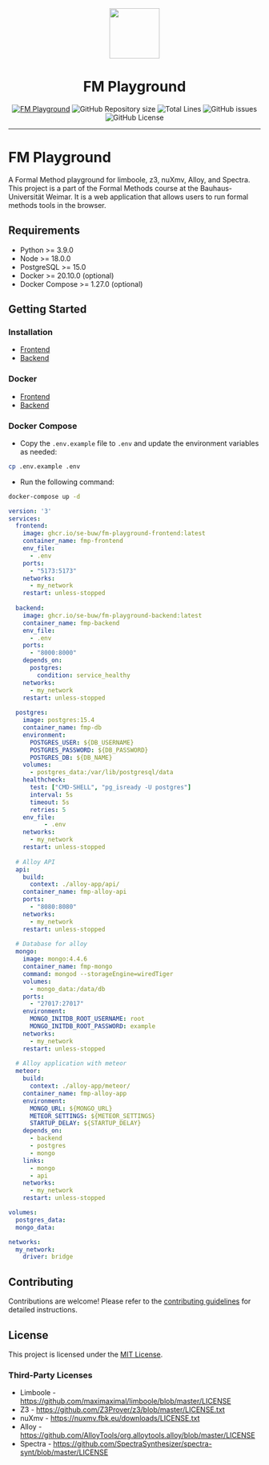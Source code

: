 <div align="center">
  <img src="./frontend/public/logo_se.png" width="100px" />
  <h1>FM Playground</h1>
  <a href="https://play.formal-methods.net/"><img src="https://img.shields.io/website?url=https%3A%2F%2Fplay.formal-methods.net%2F&label=play.formal-methods.net" alt="FM Playground"></a>
  <img alt="GitHub Repository size" src="https://img.shields.io/github/repo-size/se-buw/fm-playground">
  <img alt="Total Lines" src="https://tokei.rs/b1/github/se-buw/fm-playground">
  <img src="https://img.shields.io/github/issues/se-buw/fm-playground" alt="GitHub issues">
  <img src="https://img.shields.io/github/license/se-buw/fm-playground" alt="GitHub License">
  <hr>
</div>


# FM Playground

A Formal Method playground for limboole, z3, nuXmv, Alloy, and Spectra. This project is a part of the  Formal Methods course at the Bauhaus-Universität Weimar. It is a web application that allows users to run formal methods tools in the browser. 

## Requirements
- Python >= 3.9.0
- Node >= 18.0.0
- PostgreSQL >= 15.0
- Docker >= 20.10.0 (optional)
- Docker Compose >= 1.27.0 (optional)


## Getting Started

### Installation

- [Frontend](frontend/README.md)
- [Backend](backend/README.md)

### Docker

- [Frontend](frontend/README.md#docker)
- [Backend](backend/README.md#docker)

### Docker Compose

- Copy the `.env.example` file to `.env` and update the environment variables as needed:
```bash
cp .env.example .env
```
- Run the following command:
```bash
docker-compose up -d
```

```yml
version: '3'
services:
  frontend:
    image: ghcr.io/se-buw/fm-playground-frontend:latest
    container_name: fmp-frontend
    env_file:
      - .env
    ports:
      - "5173:5173"
    networks:
      - my_network
    restart: unless-stopped
  
  backend:
    image: ghcr.io/se-buw/fm-playground-backend:latest
    container_name: fmp-backend
    env_file:
      - .env
    ports:
      - "8000:8000"
    depends_on:
      postgres:
        condition: service_healthy
    networks:
      - my_network
    restart: unless-stopped
  
  postgres:
    image: postgres:15.4
    container_name: fmp-db
    environment:
      POSTGRES_USER: ${DB_USERNAME}
      POSTGRES_PASSWORD: ${DB_PASSWORD}
      POSTGRES_DB: ${DB_NAME}
    volumes:
      - postgres_data:/var/lib/postgresql/data
    healthcheck:
      test: ["CMD-SHELL", "pg_isready -U postgres"]
      interval: 5s
      timeout: 5s
      retries: 5
    env_file:
          - .env
    networks:
      - my_network
    restart: unless-stopped
  
  # Alloy API
  api:
    build:
      context: ./alloy-app/api/
    container_name: fmp-alloy-api
    ports:
      - "8080:8080"
    networks:
      - my_network
    restart: unless-stopped
  
  # Database for alloy
  mongo:
    image: mongo:4.4.6
    container_name: fmp-mongo
    command: mongod --storageEngine=wiredTiger
    volumes:
      - mongo_data:/data/db
    ports:
      - "27017:27017"
    environment:
      MONGO_INITDB_ROOT_USERNAME: root
      MONGO_INITDB_ROOT_PASSWORD: example
    networks:
      - my_network
    restart: unless-stopped
  
  # Alloy application with meteor
  meteor:
    build:
      context: ./alloy-app/meteor/
    container_name: fmp-alloy-app
    environment:
      MONGO_URL: ${MONGO_URL}
      METEOR_SETTINGS: ${METEOR_SETTINGS}
      STARTUP_DELAY: ${STARTUP_DELAY}
    depends_on:
      - backend
      - postgres
      - mongo
    links:
      - mongo
      - api
    networks:
      - my_network
    restart: unless-stopped

volumes:
  postgres_data:
  mongo_data:

networks:
  my_network:
    driver: bridge
```


## Contributing

Contributions are welcome!  Please refer to the [contributing guidelines](CONTRIBUTING.md) for detailed instructions.


## License

This project is licensed under the [MIT License](LICENSE). 

### Third-Party Licenses

- Limboole - https://github.com/maximaximal/limboole/blob/master/LICENSE
- Z3 - https://github.com/Z3Prover/z3/blob/master/LICENSE.txt
- nuXmv - https://nuxmv.fbk.eu/downloads/LICENSE.txt
- Alloy - https://github.com/AlloyTools/org.alloytools.alloy/blob/master/LICENSE
- Spectra - https://github.com/SpectraSynthesizer/spectra-synt/blob/master/LICENSE